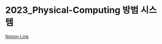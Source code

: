 # 2023_Physical-Computing 방범 시스템   

[Notion Link](https://choxaeonian.notion.site/2023-IoT-1ebcefb255af8165b4bac863e23d2a3e)
